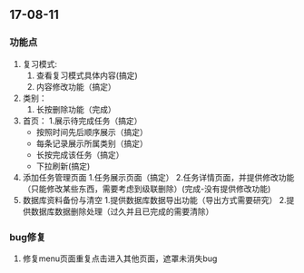 
## 17-08-11
### 功能点
1. 复习模式: 
    1. 查看复习模式具体内容(搞定)
    2. 内容修改功能（搞定）
2. 类别：
    1. 长按删除功能（完成）
3. 首页：
    1.展示待完成任务（搞定）
    - 按照时间先后顺序展示（搞定）
    - 每条记录展示所属类别（搞定）
    - 长按完成该任务（搞定）
    - 下拉刷新(搞定)
4. 添加任务管理页面
    1.任务展示页面（搞定）
    2.任务详情页面，并提供修改功能（只能修改某些东西，需要考虑到级联删除）(完成-没有提供修改功能)
5. 数据库资料备份与清空
   1.提供数据库数据导出功能（导出方式需要研究）
   2.提供数据库数据删除处理（过久并且已完成的需要清除）

### bug修复
1. 修复menu页面重复点击进入其他页面，遮罩未消失bug